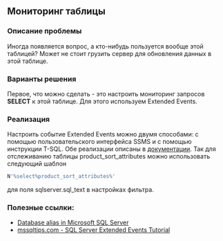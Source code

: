 ## Мониторинг таблицы

### Описание проблемы

Иногда появляется вопрос, а кто-нибудь пользуется вообще этой таблицей? Может не стоит грузить сервер для обновления данных в этой таблице.

### Варианты решения

Первое, что можно сделать - это настроить мониторинг запросов **SELECT** к этой таблице. Для этого используем Extended Events.

### Реализация

Настроить событие Extended Events можно двумя способами: с помощью пользовательского интерфейса SSMS и с помощью инструкции T-SQL. Обе реализации описаны в [документации](https://docs.microsoft.com/ru-ru/sql/relational-databases/extended-events/quick-start-extended-events-in-sql-server?view=sql-server-ver15). Так для отслеживанию таблицы product_sort_attributes можно использовать следующий шаблон

```sql
N'%select%product_sort_attributes%'
```

для поля sqlserver.sql_text в настройках фильтра.

### Полезные ссылки:  

- [Database alias in Microsoft SQL Server](https://www.baud.cz/blog/database-alias-in-microsoft-sql-server)  
- [mssqltips.com - SQL Server Extended Events Tutorial](https://www.mssqltips.com/sqlservertutorial/9194/sql-server-extended-events-tutorial/)  

